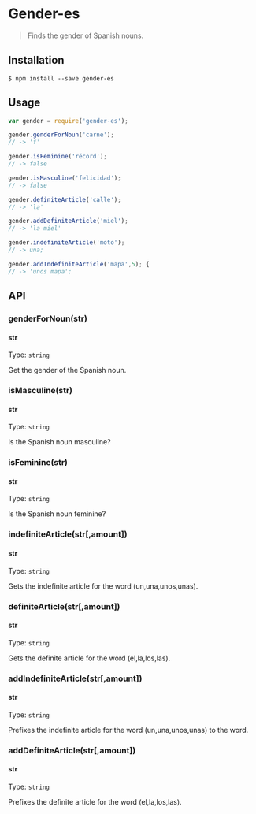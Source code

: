 # Gender-es

> Finds the gender of Spanish nouns.

## Installation
```
$ npm install --save gender-es
```

## Usage

```js
var gender = require('gender-es');

gender.genderForNoun('carne');
// -> 'f'

gender.isFeminine('récord');
// -> false

gender.isMasculine('felicidad');
// -> false

gender.definiteArticle('calle');
// -> 'la'

gender.addDefiniteArticle('miel');
// -> 'la miel'

gender.indefiniteArticle('moto');
// -> una;

gender.addIndefiniteArticle('mapa',5); {
// -> 'unos mapa';


```

## API

### genderForNoun(str)

#### str

Type: `string`

Get the gender of the Spanish noun.

### isMasculine(str)

#### str

Type: `string`

Is the Spanish noun masculine?

### isFeminine(str)

#### str

Type: `string`

Is the Spanish noun feminine?

### indefiniteArticle(str[,amount])

#### str

Type: `string`

Gets the indefinite article for the word (un,una,unos,unas).

### definiteArticle(str[,amount])

#### str

Type: `string`

Gets the definite article for the word (el,la,los,las).

### addIndefiniteArticle(str[,amount])

#### str

Type: `string`

Prefixes the indefinite article for the word (un,una,unos,unas) to the word.

### addDefiniteArticle(str[,amount])

#### str

Type: `string`

Prefixes the definite article for the word (el,la,los,las).